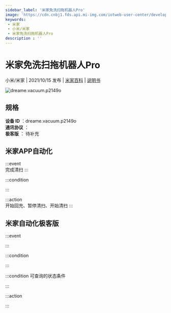 ```yaml
---
sidebar_label: '米家免洗扫拖机器人Pro'
image: 'https://cdn.cnbj1.fds.api.mi-img.com/iotweb-user-center/developer_1679047957097k4lFH0TX.png?GalaxyAccessKeyId=AKVGLQWBOVIRQ3XLEW&Expires=9223372036854775807&Signature=IkK/qDoe/G+FS9FE2cCcYSJbBxM='
keywords: 
 - 米家
 - 小米/米家
 - 米家免洗扫拖机器人Pro
description : ''
---
```

# 米家免洗扫拖机器人Pro

小米/米家 | 2021/10/15 发布 | [米家百科](https://home.mi.com/webapp/content/baike/product/index.html?model=dreame.vacuum.p2149o) | [说明书](https://home.mi.com/views/introduction.html?model=dreame.vacuum.p2149o&region=cn)

![dreame.vacuum.p2149o](https://cdn.cnbj1.fds.api.mi-img.com/iotweb-user-center/developer_1679047957097k4lFH0TX.png?GalaxyAccessKeyId=AKVGLQWBOVIRQ3XLEW&Expires=9223372036854775807&Signature=IkK/qDoe/G+FS9FE2cCcYSJbBxM=)

## 规格  
> 
**设备 ID** ：dreame.vacuum.p2149o  
**通讯协议** ：  
**极客版**  ： 待补充 


## 米家APP自动化  

:::event  
完成清扫
:::

:::condition  

:::

:::action   
开始回充、暂停清扫、开始清扫
:::

## 米家自动化极客版  

:::event  

:::

:::condition  

:::

:::condition 可查询的状态条件  

:::

:::action  

:::

        
